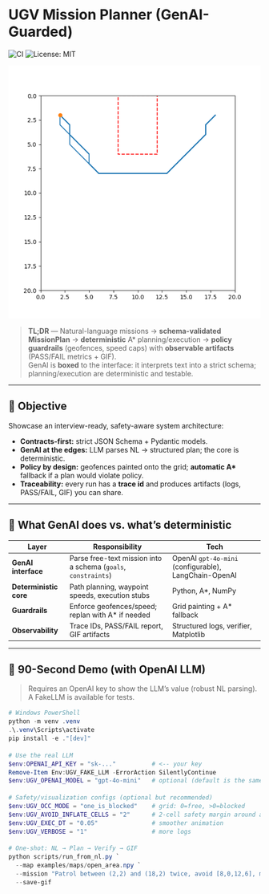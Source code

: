 # UGV Mission Planner (GenAI-Guarded)

![CI](https://github.com/YoussefLachhab/ugv-mission-planner/actions/workflows/ci.yml/badge.svg?branch=main)
![License: MIT](https://img.shields.io/badge/License-MIT-yellow.svg)

![Demo](docs/demo.gif)


> **TL;DR** — Natural-language missions → **schema-validated MissionPlan** → **deterministic** A* planning/execution → **policy guardrails** (geofences, speed caps) with **observable artifacts** (PASS/FAIL metrics + GIF).  
> GenAI is **boxed** to the interface: it interprets text into a strict schema; planning/execution are deterministic and testable.

---

## 🎯 Objective

Showcase an interview-ready, safety-aware system architecture:

- **Contracts-first:** strict JSON Schema + Pydantic models.
- **GenAI at the edges:** LLM parses NL → structured plan; the core is deterministic.
- **Policy by design:** geofences painted onto the grid; **automatic A\*** fallback if a plan would violate policy.
- **Traceability:** every run has a **trace id** and produces artifacts (logs, PASS/FAIL, GIF) you can share.

---

## 🧩 What GenAI does vs. what’s deterministic

| Layer | Responsibility | Tech |
|---|---|---|
| **GenAI interface** | Parse free-text mission into a schema (`goals`, `constraints`) | OpenAI `gpt-4o-mini` (configurable), LangChain-OpenAI |
| **Deterministic core** | Path planning, waypoint speeds, execution stubs | Python, A\*, NumPy |
| **Guardrails** | Enforce geofences/speed; replan with A\* if needed | Grid painting + A\* fallback |
| **Observability** | Trace IDs, PASS/FAIL report, GIF artifacts | Structured logs, verifier, Matplotlib |

---

## 🚀 90-Second Demo (with OpenAI LLM)

> Requires an OpenAI key to show the LLM’s value (robust NL parsing). A FakeLLM is available for tests.

```powershell
# Windows PowerShell
python -m venv .venv
.\.venv\Scripts\activate
pip install -e ."[dev]"

# Use the real LLM
$env:OPENAI_API_KEY = "sk-..."          # <-- your key
Remove-Item Env:UGV_FAKE_LLM -ErrorAction SilentlyContinue
$env:UGV_OPENAI_MODEL = "gpt-4o-mini"   # optional (default is the same)

# Safety/visualization configs (optional but recommended)
$env:UGV_OCC_MODE = "one_is_blocked"    # grid: 0=free, >0=blocked
$env:UGV_AVOID_INFLATE_CELLS = "2"      # 2-cell safety margin around avoid zones
$env:UGV_EXEC_DT = "0.05"               # smoother animation
$env:UGV_VERBOSE = "1"                  # more logs

# One-shot: NL → Plan → Verify → GIF
python scripts/run_from_nl.py `
  --map examples/maps/open_area.npy `
  --mission "Patrol between (2,2) and (18,2) twice, avoid [8,0,12,6], max speed 1.2 m/s" `
  --save-gif
